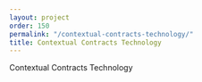 ```yaml
---
layout: project
order: 150
permalink: "/contextual-contracts-technology/"
title: Contextual Contracts Technology
---
```


Contextual Contracts Technology
